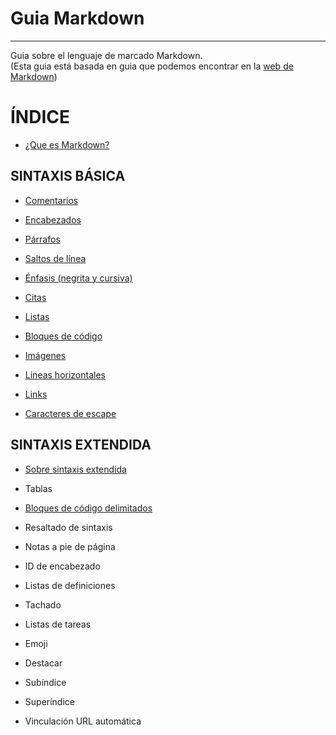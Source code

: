 
# **Guia Markdown**
---
Guia sobre el lenguaje de marcado Markdown.    
(Esta guia está basada en guia que podemos encontrar en la [web de Markdown](https://www.markdownguide.org/ "https://www.markdownguide.org/"))



# **ÍNDICE**


* [¿Que es Markdown?](https://github.com/JoseFerDel/Guia_markdown/blob/Zet_main/secciones/intromd.md)


## **SINTAXIS BÁSICA**

* [Comentarios](https://github.com/JoseFerDel/Guia_markdown/blob/Zet_main/secciones/comentarios.md)

* [Encabezados](https://github.com/JoseFerDel/Guia_markdown/blob/Zet_main/secciones/encabezados.md)

* [Párrafos](https://github.com/JoseFerDel/Guia_markdown/blob/Zet_main/secciones/parrafos.md)

* [Saltos de línea](https://github.com/JoseFerDel/Guia_markdown/blob/Zet_main/secciones/saltoslinea.md)

* [Énfasis (negrita y cursiva)](https://github.com/JoseFerDel/Guia_markdown/blob/Zet_main/secciones/enfasis.md)

* [Citas](https://github.com/JoseFerDel/Guia_markdown/blob/Zet_main/secciones/citas.md)

* [Listas](https://github.com/JoseFerDel/Guia_markdown/blob/Zet_main/secciones/listas.md)

* [Bloques de código](https://github.com/JoseFerDel/Guia_markdown/blob/Zet_main/secciones/codeblocks.md)

* [Imágenes](https://github.com/JoseFerDel/Guia_markdown/blob/Zet_main/secciones/imagenes.md)

* [Líneas horizontales](https://github.com/JoseFerDel/Guia_markdown/blob/Zet_main/secciones/lineashorizontales.md)

* [Links](https://github.com/JoseFerDel/Guia_markdown/blob/Zet_main/secciones/links.md)

* [Caracteres de escape](https://github.com/JoseFerDel/Guia_markdown/blob/Zet_main/secciones/caracteresescape.md)


## **SINTAXIS EXTENDIDA**

* [Sobre sintaxis extendida](https://github.com/JoseFerDel/Guia_markdown/blob/Zet_main/secciones/introsintext.md)

* Tablas

* [Bloques de código delimitados](https://github.com/JoseFerDel/Guia_markdown/blob/Zet_main/secciones/codeblocks_delimitados.md)

* Resaltado de sintaxis

* Notas a pie de página

* ID de encabezado

* Listas de definiciones

* Tachado

* Listas de tareas

* Emoji

* Destacar

* Subíndice

* Superíndice

* Vinculación URL automática


